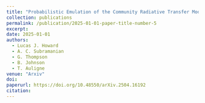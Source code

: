 ```yaml
---
title: "Probabilistic Emulation of the Community Radiative Transfer Model Using Machine Learning"
collection: publications
permalink: /publication/2025-01-01-paper-title-number-5
excerpt:
date: 2025-01-01
authors: 
  - Lucas J. Howard
  - A. C. Subramanian
  - G. Thompson
  - B. Johnson
  - T. Auligne
venue: "Arxiv"
doi: 
paperurl: https://doi.org/10.48550/arXiv.2504.16192
citation:
---
```

